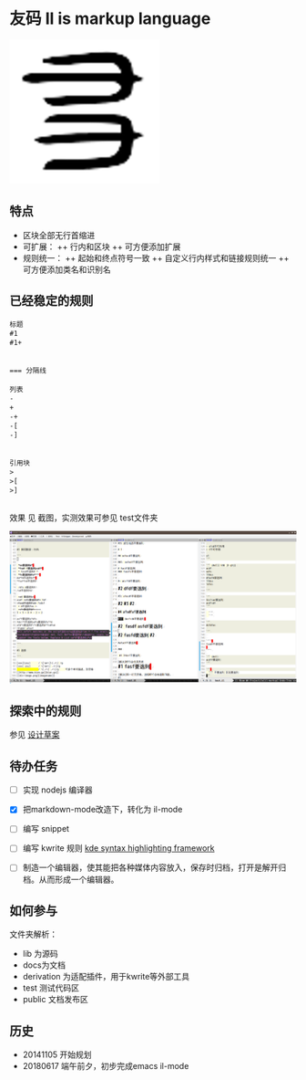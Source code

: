 # 友码 Il is markup language

![标志](/docs/images/il-logo.png)

## 特点

+ 区块全部无行首缩进
+ 可扩展：
++ 行内和区块
++ 可方便添加扩展
+ 规则统一：
++ 起始和终点符号一致
++ 自定义行内样式和链接规则统一
++ 可方便添加类名和识别名


## 已经稳定的规则

```
标题
#1
#1+


=== 分隔线

列表
-
+
-+
-[
-]


引用块
>
>[
>]


```

效果 见 截图，实测效果可参见 test文件夹

![标志](/docs/images/screen1.png)



## 探索中的规则

参见 [设计草案](/docs/2014-11-05-友码文设计草案.md)



## 待办任务

- [ ] 实现 nodejs 编译器
- [x] 把markdown-mode改造下，转化为 il-mode
- [ ] 编写 snippet
- [ ] 编写 kwrite 规则 [kde syntax highlighting framework](https://github.com/KDE/syntax-highlighting)
- [ ] 制造一个编辑器，使其能把各种媒体内容放入，保存时归档，打开是解开归档。从而形成一个编辑器。




## 如何参与

文件夹解析：
- lib 为源码
- docs为文档
- derivation 为适配插件，用于kwrite等外部工具
- test 测试代码区
- public 文档发布区

## 历史

+ 20141105 开始规划
+ 20180617 端午前夕，初步完成emacs il-mode


